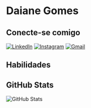 # Daiane Gomes

## Conecte-se comigo 

[![LinkedIn](https://img.shields.io/badge/LinkedIn-000?style=for-the-badge&logo=linkedin&logoColor=0E76A8)](https://www.linkedin.com/in/DaianeGomes/)
[![Instagram](https://img.shields.io/badge/Instagram-000?style=for-the-badge&logo=instagram)](https://www.instagram.com/anny_daay/)
[![Gmail](https://img.shields.io/badge/outlook-000?style=for-the-badge&logo=outlook&logoColor=white)](mailto:daianesilva81@hotmail.com)

## Habilidades

## GitHub Stats 
![GitHub Stats](https://github-readme-stats.vercel.app/api?username=DaayGomes&theme=transparent&bg_color=000&border_color=30A3DC&show_icons=true&icon_color=30A3DC&title_color=E94D5F&text_color=FFF)